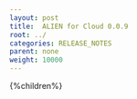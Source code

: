 ```yaml
---
layout: post
title:  ALIEN for Cloud 0.0.9
root: ../
categories: RELEASE_NOTES
parent: none
weight: 10000
---
```



{%children%}
